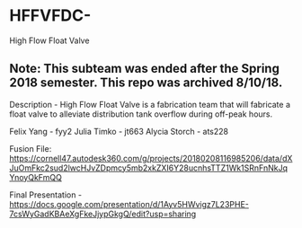 # HFFVFDC-
High Flow Float Valve

## Note: This subteam was ended after the Spring 2018 semester.  This repo was archived 8/10/18.

Description - High Flow Float Valve is a fabrication team that will fabricate a float valve to alleviate distribution tank overflow during off-peak hours.

Felix Yang - fyy2
Julia Timko - jt663
Alycia Storch - ats228

Fusion File: https://cornell47.autodesk360.com/g/projects/20180208116985206/data/dXJuOmFkc2sud2lwcHJvZDpmcy5mb2xkZXI6Y28ucnhsTTZ1Wk1SRnFnNkJqYnoyQkFmQQ


Final Presentation - https://docs.google.com/presentation/d/1Ayv5HWvigz7L23PHE-7csWyGadKBAeXgFkeJjypGkgQ/edit?usp=sharing

